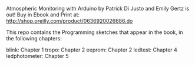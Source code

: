 Atmospheric Monitoring with Arduino by Patrick Di Justo and Emily Gertz is out!  Buy in Ebook and Print at:
http://shop.oreilly.com/product/0636920026686.do

This repo contains the Programming sketches that appear in the book, in the following chapters:

blink: Chapter 1
tropo: Chapter 2
eeprom: Chapter 2
ledtest: Chapter 4
ledphotometer: Chapter 5

